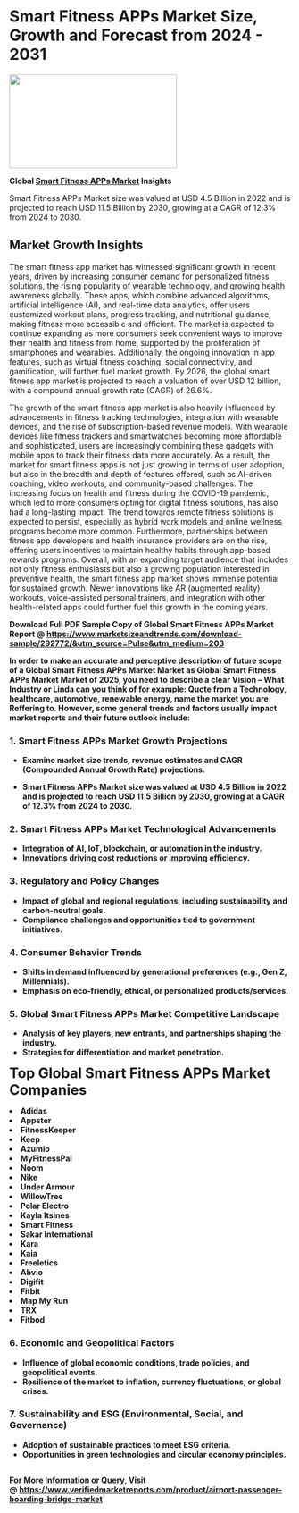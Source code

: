 <H1>Smart Fitness APPs Market Size, Growth and Forecast from 2024 - 2031</H1><img class="aligncenter size-medium wp-image-584254" src="https://thirdeyenews.in/wp-content/uploads/2024/09/Global-Market-Research-300x168.jpeg" alt="" width="300" height="168" /><p><strong>Global&nbsp;<a href="https://www.marketsizeandtrends.com/download-sample/292772/&amp;utm_source=Pulse&amp;utm_medium=203">Smart Fitness APPs Market</a> Insights</strong></p><p>Smart Fitness APPs Market size was valued at USD 4.5 Billion in 2022 and is projected to reach USD 11.5 Billion by 2030, growing at a CAGR of 12.3% from 2024 to 2030.</p><p><h2>Market Growth Insights</h2> <p>The smart fitness app market has witnessed significant growth in recent years, driven by increasing consumer demand for personalized fitness solutions, the rising popularity of wearable technology, and growing health awareness globally. These apps, which combine advanced algorithms, artificial intelligence (AI), and real-time data analytics, offer users customized workout plans, progress tracking, and nutritional guidance, making fitness more accessible and efficient. The market is expected to continue expanding as more consumers seek convenient ways to improve their health and fitness from home, supported by the proliferation of smartphones and wearables. Additionally, the ongoing innovation in app features, such as virtual fitness coaching, social connectivity, and gamification, will further fuel market growth. By 2026, the global smart fitness app market is projected to reach a valuation of over USD 12 billion, with a compound annual growth rate (CAGR) of 26.6%. <strong></strong> </p> <p>The growth of the smart fitness app market is also heavily influenced by advancements in fitness tracking technologies, integration with wearable devices, and the rise of subscription-based revenue models. With wearable devices like fitness trackers and smartwatches becoming more affordable and sophisticated, users are increasingly combining these gadgets with mobile apps to track their fitness data more accurately. As a result, the market for smart fitness apps is not just growing in terms of user adoption, but also in the breadth and depth of features offered, such as AI-driven coaching, video workouts, and community-based challenges. The increasing focus on health and fitness during the COVID-19 pandemic, which led to more consumers opting for digital fitness solutions, has also had a long-lasting impact. The trend towards remote fitness solutions is expected to persist, especially as hybrid work models and online wellness programs become more common. Furthermore, partnerships between fitness app developers and health insurance providers are on the rise, offering users incentives to maintain healthy habits through app-based rewards programs. Overall, with an expanding target audience that includes not only fitness enthusiasts but also a growing population interested in preventive health, the smart fitness app market shows immense potential for sustained growth. Newer innovations like AR (augmented reality) workouts, voice-assisted personal trainers, and integration with other health-related apps could further fuel this growth in the coming years. <strong></p><p><span class=""><strong>Download Full PDF Sample Copy of Global Smart Fitness APPs Market Report</strong> @ <a href="https://www.marketsizeandtrends.com/download-sample/292772/&amp;utm_source=Pulse&amp;utm_medium=203" target="_blank">https://www.marketsizeandtrends.com/download-sample/292772/&amp;utm_source=Pulse&amp;utm_medium=203</a></span></p><p>In order to make an accurate and perceptive description of future scope of a Global&nbsp;Smart Fitness APPs Market Market as Global&nbsp;Smart Fitness APPs Market Market of 2025, you need to describe a clear Vision &ndash; What Industry or Linda can you think of for example: Quote from a Technology, healthcare, automotive, renewable energy, name the market you are Reffering to. However, some general trends and factors usually impact market reports and their future outlook include:</p><h3>1.&nbsp;<strong>Smart Fitness APPs Market Growth Projections</strong></h3><ul><li>Examine market size trends, revenue estimates and CAGR (Compounded Annual Growth Rate) projections.</li><li><p>Smart Fitness APPs Market size was valued at USD 4.5 Billion in 2022 and is projected to reach USD 11.5 Billion by 2030, growing at a CAGR of 12.3% from 2024 to 2030.</p></li></ul><h3>2.&nbsp;<strong>Smart Fitness APPs Market Technological Advancements</strong></h3><ul><li>Integration of AI, IoT, blockchain, or automation in the industry.</li><li>Innovations driving cost reductions or improving efficiency.</li></ul><h3>3.&nbsp;<strong>Regulatory and Policy Changes</strong></h3><ul><li>Impact of global and regional regulations, including sustainability and carbon-neutral goals.</li><li>Compliance challenges and opportunities tied to government initiatives.</li></ul><h3>4.&nbsp;<strong>Consumer Behavior Trends</strong></h3><ul><li>Shifts in demand influenced by generational preferences (e.g., Gen Z, Millennials).</li><li>Emphasis on eco-friendly, ethical, or personalized products/services.</li></ul><h3>5.&nbsp;<strong>Global Smart Fitness APPs Market Competitive Landscape</strong></h3><ul><li>Analysis of key players, new entrants, and partnerships shaping the industry.</li><li>Strategies for differentiation and market penetration.</li></ul><p data-pm-slice="1 1 []"><span style="color: inherit; font-family: inherit; font-size: 25px;">Top Global Smart Fitness APPs Market Companies</span></p><div class="" data-test-id=""><p><li>Adidas</li><li> Appster</li><li> FitnessKeeper</li><li> Keep</li><li> Azumio</li><li> MyFitnessPal</li><li> Noom</li><li> Nike</li><li> Under Armour</li><li> WillowTree</li><li> Polar Electro</li><li> Kayla Itsines</li><li> Smart Fitness</li><li> Sakar International</li><li> Kara</li><li> Kaia</li><li> Freeletics</li><li> Abvio</li><li> Digifit</li><li> Fitbit</li><li> Map My Run</li><li> TRX</li><li> Fitbod</li></p></div><h3>6.&nbsp;<strong>Economic and Geopolitical Factors</strong></h3><ul><li>Influence of global economic conditions, trade policies, and geopolitical events.</li><li>Resilience of the market to inflation, currency fluctuations, or global crises.</li></ul><h3>7.&nbsp;<strong>Sustainability and ESG (Environmental, Social, and Governance)</strong></h3><ul><li>Adoption of sustainable practices to meet ESG criteria.</li><li>Opportunities in green technologies and circular economy principles.</li></ul><h2><strong style="font-size: 14px;">For More Information or Query, Visit @&nbsp;</strong><a style="background-color: #ffffff; font-size: 14px;" href="https://www.marketsizeandtrends.com/report/smart-fitness-apps-market/" target="_blank">https://www.verifiedmarketreports.com/product/airport-passenger-boarding-bridge-market</a></h2>
